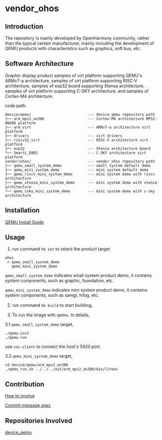 # vendor_ohos

## Introduction

The repository is mainly developed by OpenHarmony community, rather than the
typical certain manufacturer, mainly including the development of QEMU products
with characteristics such as graphics, soft bus, etc.

## Software Architecture

Graphic display product samples of virt platform supporting QEMU's ARMv7-a
architecture, samples of virt platform supporting RISC-V architecture,
samples of esp32 board supporting Xtensa architecture, samples of virt
platform supporting C-SKY architecture, and samples of Cortex-M4 architecture.

code path:

```
device/qemu/                          --- device_qemu repository path
├── arm_mps2_an386                    --- Cortex-M4 architecture MPS2-AN386 platform
├── arm_virt                          --- ARMv7-a architecture virt platform
├── drivers                           --- virt drivers
├── riscv32_virt                      --- RISC-V architecture virt platform
├── esp32                             --- Xtensa architecture board
└── SmartL_E802                       --- C-SKY architecture virt platform
vendor/ohos/                          --- vendor_ohos repository path
├── qemu_small_system_demo            --- small system default demo
├── qemu_mini_system_demo             --- mini system default demo
├── qemu_riscv_mini_system_demo       --- mini system demo with riscv architecture
├── qemu_xtensa_mini_system_demo      --- mini system demo with xtensa architecture
└── qemu_csky_mini_system_demo        --- mini system demo with c-sky architecture
```

## Installation

[QEMU Install Guide](https://gitee.com/openharmony/device_qemu/blob/master/README.md)

## Usage

1. run command `hb set` to select the product target
```
ohos
 > qemu_small_system_demo
   qemu_mini_system_demo
```

`qemu_small_system_demo` indicates small system product demo, it contains
system components, such as graphic, foundation, etc.

`qemu_mini_system_demo` indicates mini system product demo, it contains
system components, such as samgr, hilog, etc.

2. run command `hb build` to start building。

3. To run the image with qemu. In details,

3.1 `qemu_small_system_demo` target,

```
./qemu-init
./qemu-run
```

use `vnc-client` to connect the host's 5920 port.

3.2 `qemu_mini_system_demo` target,

```
cd device/qemu/arm_mps2_an386
./qemu_run.sh ../../../out/arm_mps2_an386/bin/liteos
```
## Contribution

[How to involve](https://gitee.com/openharmony/docs/blob/master/en/contribute/contribution.md)

[Commit message spec](https://gitee.com/openharmony/device_qemu/wikis/Commit%20message%E8%A7%84%E8%8C%83?sort_id=4042860)

## Repositories Involved

[device\_qemu](https://gitee.com/openharmony/device_qemu/blob/master/README.md)

